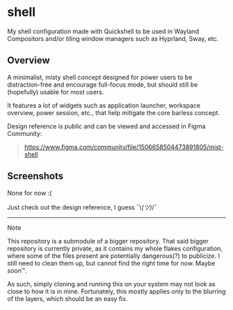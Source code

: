 # shell

My shell configuration made with Quickshell to be used in Wayland Compositors and/or tiling window managers such as Hyprland, Sway, etc.

## Overview

A minimalist, misty shell concept designed for power users to be distraction-free and encourage full-focus mode, but should still be (hopefully) usable for most users.

It features a lot of widgets such as application launcher, workspace overview, power session, etc., that help mitigate the core barless concept.

Design reference is public and can be viewed and accessed in Figma Community:
> https://www.figma.com/community/file/1506658504473891805/mist-shell

## Screenshots

None for now :(

Just check out the design reference, I guess ¯\\_(ツ)_/¯

---

> [!Note]
> This repository is a submodule of a bigger repository. That said bigger repository is currently private, as it contains my whole flakes configuration, where some of the files present are potentially dangerous(?) to publicize. I still need to clean them up, but cannot find the right time for now. Maybe soon™.
>
> As such, simply cloning and running this on your system may not look as close to how it is in mine. Fortunately, this mostly applies only to the blurring of the layers, which should be an easy fix.
